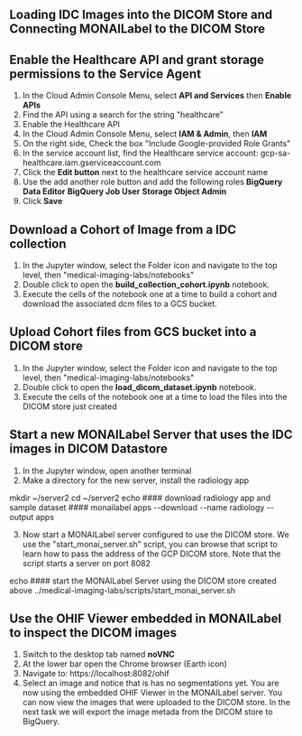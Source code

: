 ## Loading IDC Images into the DICOM Store and Connecting MONAILabel to the DICOM Store

## Enable the Healthcare API and grant storage permissions to the Service Agent
1. In the Cloud Admin Console Menu, select **API and Services** then **Enable APIs**
2. Find the API using a search for the string "healthcare"
3. Enable the Healthcare API
4. In the Cloud Admin Console Menu, select **IAM & Admin**, then **IAM**
5. On the right side, Check the box "Include Google-provided Role Grants"
6. In the service account list, find the Healthcare service account: gcp-sa-healthcare.iam.gserviceaccount.com
7. Click the **Edit button** next to the healthcare service account name
8. Use the add another role button and add the following roles
**BigQuery Data Editor**
**BigQuery Job User**
**Storage Object Admin**
9. Click **Save**

## Download a Cohort of Image from a IDC collection
1. In the Jupyter window, select the Folder icon and navigate to the top level, then "medical-imaging-labs/notebooks"
2. Double click to open the **build_collection_cohort.ipynb** notebook.
3. Execute the cells of the notebook one at a time to build a cohort and download the associated dcm files to a GCS bucket.

## Upload Cohort files from GCS bucket into a DICOM store
1. In the Jupyter window, select the Folder icon and navigate to the top level, then "medical-imaging-labs/notebooks"
2. Double click to open the **load_dicom_dataset.ipynb** notebook.
3. Execute the cells of the notebook one at a time to load the files into the DICOM store just created

## Start a new MONAILabel Server that uses the IDC images in DICOM Datastore
1. In the Jupyter window, open another terminal
2. Make a directory for the new server, install the radiology app
<ql-code-block language="bash" >
mkdir ~/server2
cd ~/server2
echo #### download radiology app and sample dataset ####
monailabel apps --download --name radiology --output apps
</ql-code-block>

3. Now start a MONAILabel server configured to use the DICOM store. We use the "start_monai_server.sh" script, you can browse that script to learn how to pass the address of the GCP DICOM store. Note that the script starts a server on port 8082
<ql-code-block language="bash" >
echo #### start the MONAILabel Server using the DICOM store created above
../medical-imaging-labs/scripts/start_monai_server.sh
</ql-code-block>

## Use the OHIF Viewer embedded in MONAILabel to inspect the DICOM images
1. Switch to the desktop tab named **noVNC**
2. At the lower bar open the Chrome browser (Earth icon)
3. Navigate to:
https://localhost:8082/ohif
4. Select an image and notice that is has no segmentations yet. You are now using the embedded OHIF Viewer in the MONAILabel server. You can now view the images that were uploaded to the DICOM store. In the next task we will export the image metada from the DICOM store to BigQuery.
